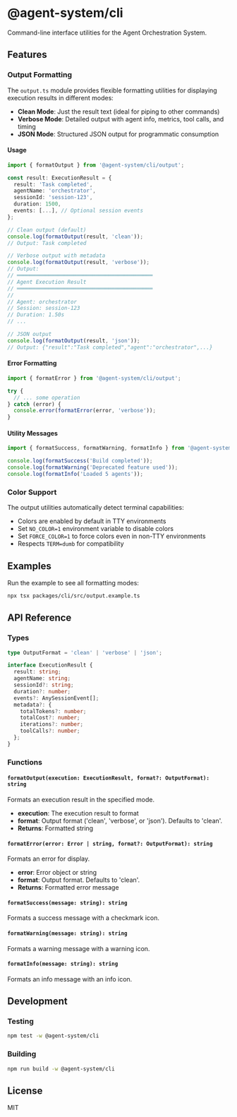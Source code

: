 # @agent-system/cli

Command-line interface utilities for the Agent Orchestration System.

## Features

### Output Formatting

The `output.ts` module provides flexible formatting utilities for displaying execution results in different modes:

- **Clean Mode**: Just the result text (ideal for piping to other commands)
- **Verbose Mode**: Detailed output with agent info, metrics, tool calls, and timing
- **JSON Mode**: Structured JSON output for programmatic consumption

#### Usage

```typescript
import { formatOutput } from '@agent-system/cli/output';

const result: ExecutionResult = {
  result: 'Task completed',
  agentName: 'orchestrator',
  sessionId: 'session-123',
  duration: 1500,
  events: [...], // Optional session events
};

// Clean output (default)
console.log(formatOutput(result, 'clean'));
// Output: Task completed

// Verbose output with metadata
console.log(formatOutput(result, 'verbose'));
// Output:
// ═══════════════════════════════════════════
// Agent Execution Result
// ═══════════════════════════════════════════
//
// Agent: orchestrator
// Session: session-123
// Duration: 1.50s
// ...

// JSON output
console.log(formatOutput(result, 'json'));
// Output: {"result":"Task completed","agent":"orchestrator",...}
```

#### Error Formatting

```typescript
import { formatError } from '@agent-system/cli/output';

try {
  // ... some operation
} catch (error) {
  console.error(formatError(error, 'verbose'));
}
```

#### Utility Messages

```typescript
import { formatSuccess, formatWarning, formatInfo } from '@agent-system/cli/output';

console.log(formatSuccess('Build completed'));
console.log(formatWarning('Deprecated feature used'));
console.log(formatInfo('Loaded 5 agents'));
```

### Color Support

The output utilities automatically detect terminal capabilities:

- Colors are enabled by default in TTY environments
- Set `NO_COLOR=1` environment variable to disable colors
- Set `FORCE_COLOR=1` to force colors even in non-TTY environments
- Respects `TERM=dumb` for compatibility

## Examples

Run the example to see all formatting modes:

```bash
npx tsx packages/cli/src/output.example.ts
```

## API Reference

### Types

```typescript
type OutputFormat = 'clean' | 'verbose' | 'json';

interface ExecutionResult {
  result: string;
  agentName: string;
  sessionId?: string;
  duration?: number;
  events?: AnySessionEvent[];
  metadata?: {
    totalTokens?: number;
    totalCost?: number;
    iterations?: number;
    toolCalls?: number;
  };
}
```

### Functions

#### `formatOutput(execution: ExecutionResult, format?: OutputFormat): string`

Formats an execution result in the specified mode.

- **execution**: The execution result to format
- **format**: Output format ('clean', 'verbose', or 'json'). Defaults to 'clean'.
- **Returns**: Formatted string

#### `formatError(error: Error | string, format?: OutputFormat): string`

Formats an error for display.

- **error**: Error object or string
- **format**: Output format. Defaults to 'clean'.
- **Returns**: Formatted error message

#### `formatSuccess(message: string): string`

Formats a success message with a checkmark icon.

#### `formatWarning(message: string): string`

Formats a warning message with a warning icon.

#### `formatInfo(message: string): string`

Formats an info message with an info icon.

## Development

### Testing

```bash
npm test -w @agent-system/cli
```

### Building

```bash
npm run build -w @agent-system/cli
```

## License

MIT
